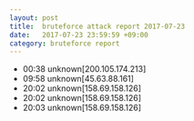 ```yaml
---
layout: post
title:  bruteforce attack report 2017-07-23
date:   2017-07-23 23:59:59 +09:00
category: bruteforce report
---
```


* 00:38 unknown[200.105.174.213]
* 09:58 unknown[45.63.88.161]
* 20:02 unknown[158.69.158.126]
* 20:02 unknown[158.69.158.126]
* 20:03 unknown[158.69.158.126]
